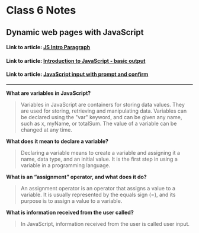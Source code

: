 # Class 6 Notes

## Dynamic web pages with JavaScript

#### Link to article: [JS Intro Paragraph](https://developer.mozilla.org/en-US/docs/Web/JavaScript)
#### Link to article: [Introduction to JavaScript - basic output](https://code-maven.com/introduction-to-javascript)
#### Link to article: [JavaScript input with prompt and confirm](https://code-maven.com/javascript-input-with-prompt-and-confirm)

***

**What are variables in JavaScript?**
>Variables in JavaScript are containers for storing data values. They are used for storing, retrieving and manipulating data. Variables can be declared using the "var" keyword, and can be given any name, such as x, myName, or totalSum. The value of a variable can be changed at any time.


**What does it mean to declare a variable?**
>Declaring a variable means to create a variable and assigning it a name, data type, and an initial value. It is the first step in using a variable in a programming language.


**What is an “assignment” operator, and what does it do?**
>An assignment operator is an operator that assigns a value to a variable. It is usually represented by the equals sign (=), and its purpose is to assign a value to a variable.


**What is information received from the user called?**
>In JavaScript, information received from the user is called user input.
